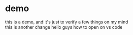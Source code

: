 # demo
this is a demo,
and it's just to verify a few things on my mind<br>
this is another change
hello guys
how to open on vs code 

